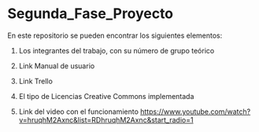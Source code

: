 # Segunda_Fase_Proyecto
En este repositorio se pueden encontrar los siguientes elementos: 





1) Los integrantes del trabajo, con su número de grupo teórico  

2) Link Manual de usuario  
4) Link Trello  

4) El tipo de Licencias Creative Commons implementada 

5) Link del video con el funcionamiento
https://www.youtube.com/watch?v=hruqhM2Axnc&list=RDhruqhM2Axnc&start_radio=1


